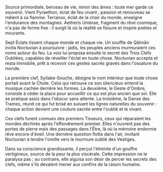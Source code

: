 Source primordiale, berceau de vie, miroir des âmes : toute mer garde ce souvenir. Vient Pyraethon, éclat de feu vivant ; passion et renouveau se mêlent à sa flamme. Terranox, éclat de la chair du monde, enseigne l'endurance des montagnes. Aetheris Umbrae, fragment du rêve cosmique, n'a pas de forme fixe : il surgit là où la réalité se fissure et inspire poètes et mourants.

Sept Éclats tissent chaque monde et chaque vie. Un souffle de Qālmān incita Noctuvian à poursuivre : jadis, les peuples anciens murmuraient ces noms autour du feu. La voix lui proposa ensuite le secret des Trois Clefs Oubliées, capables de réveiller l'éclat en toute chose. Noctuvian accepta et resta immobile, prêt à recevoir ces gestes sacrés gravés dans l'ossature du monde.

La première clef, Syllabe-Souche, désigne le nom intérieur que toute chose portait avant la Chute. Celui qui retrouve ce son silencieux entend la musique cachée derrière les formes. La deuxième, le Geste d'Ombre, consiste à céder la place pour accueillir ce qui est plus ancien que soi. Elle se pratique assis dans l'obscur sans attente. La troisième, la Danse des Trames, réunit ce qui fut brisé en suivant les lignes naturelles du souvenir : chaque action devient une couture sacrée entre l'oublié et le vivant.

Ces clefs furent connues des premiers Tisseurs, ceux qui réparaient les mondes déchirés après l'effondrement premier. Elles n'ouvrent pas des portes de pierre mais des passages dans l'Être, là où la mémoire endormie rêve encore d'éveil. Une dernière question flotta dans l'air, invitant Noctuvian à tendre l'oreille vers le murmure oublié des Vestiges.

Dans sa conscience grandissante, il perçut l'étreinte d'un gouffre vertigineux,
source de la peur la plus viscérale. Cette impression ne le paralysa pas ; au
contraire, elle aiguisa son désir de percer les secrets des clefs, même s'ils
devaient mener aux confins de la raison humaine.
